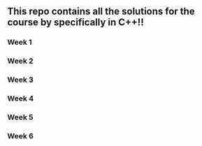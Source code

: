 <h2>This repo contains all the solutions for the course <Algorithmic Toolbox> by <Coursera> specifically in C++!!</h2>
  <h3>Week 1</h3>
  <h3>Week 2</h3>
  <h3>Week 3</h3>
  <h3>Week 4</h3>
  <h3>Week 5</h3>
  <h3>Week 6</h3>
